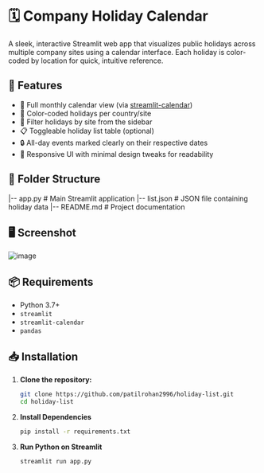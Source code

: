 # 🗓️ Company Holiday Calendar

A sleek, interactive Streamlit web app that visualizes public holidays across multiple company sites using a calendar interface. Each holiday is color-coded by location for quick, intuitive reference.

## 🔧 Features

- 📅 Full monthly calendar view (via [streamlit-calendar](https://github.com/im-perativa/streamlit-calendar))
- 🎨 Color-coded holidays per country/site
- 📍 Filter holidays by site from the sidebar
- 📋 Toggleable holiday list table (optional)
- 🔒 All-day events marked clearly on their respective dates
- 🧩 Responsive UI with minimal design tweaks for readability

## 📁 Folder Structure

|-- app.py # Main Streamlit application
   |-- list.json # JSON file containing holiday data
      |-- README.md # Project documentation

## 🖥️ Screenshot
![image](https://github.com/user-attachments/assets/231f38a2-b856-44f4-b2a3-0ba782d7b8a0)

## 📦 Requirements

- Python 3.7+
- `streamlit`
- `streamlit-calendar`
- `pandas`

## 📥 Installation

1. **Clone the repository:**

   ```bash
   git clone https://github.com/patilrohan2996/holiday-list.git
   cd holiday-list

2. **Install Dependencies**
   ```bash
   pip install -r requirements.txt

3. **Run Python on Streamlit**
   ```bash
   streamlit run app.py
